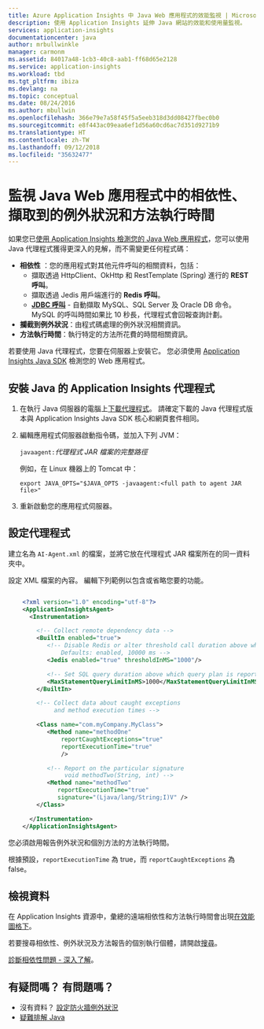 ```yaml
---
title: Azure Application Insights 中 Java Web 應用程式的效能監視 | Microsoft Docs
description: 使用 Application Insights 延伸 Java 網站的效能和使用量監視。
services: application-insights
documentationcenter: java
author: mrbullwinkle
manager: carmonm
ms.assetid: 84017a48-1cb3-40c8-aab1-ff68d65e2128
ms.service: application-insights
ms.workload: tbd
ms.tgt_pltfrm: ibiza
ms.devlang: na
ms.topic: conceptual
ms.date: 08/24/2016
ms.author: mbullwin
ms.openlocfilehash: 366e79e7a58f45f5a5eeb318d3dd08427fbec0b0
ms.sourcegitcommit: e8f443ac09eaa6ef1d56a60cd6ac7d351d9271b9
ms.translationtype: HT
ms.contentlocale: zh-TW
ms.lasthandoff: 09/12/2018
ms.locfileid: "35632477"
---
```

# <a name="monitor-dependencies-caught-exceptions-and-method-execution-times-in-java-web-apps"></a>監視 Java Web 應用程式中的相依性、擷取到的例外狀況和方法執行時間


如果您已[使用 Application Insights 檢測您的 Java Web 應用程式][java]，您可以使用 Java 代理程式獲得更深入的見解，而不需變更任何程式碼：

* **相依性** ：您的應用程式對其他元件呼叫的相關資料，包括：
  * 擷取透過 HttpClient、OkHttp 和 RestTemplate (Spring) 進行的 **REST 呼叫**。
  * 擷取透過 Jedis 用戶端進行的 **Redis 呼叫**。
  * **[JDBC 呼叫](http://docs.oracle.com/javase/7/docs/technotes/guides/jdbc/)** - 自動擷取 MySQL、SQL Server 及 Oracle DB 命令。 MySQL 的呼叫時間如果比 10 秒長，代理程式會回報查詢計劃。
* **攔截到例外狀況**：由程式碼處理的例外狀況相關資訊。
* **方法執行時間**：執行特定的方法所花費的時間相關資訊。

若要使用 Java 代理程式，您要在伺服器上安裝它。 您必須使用 [Application Insights Java SDK][java] 檢測您的 Web 應用程式。 

## <a name="install-the-application-insights-agent-for-java"></a>安裝 Java 的 Application Insights 代理程式
1. 在執行 Java 伺服器的電腦上[下載代理程式](https://github.com/Microsoft/ApplicationInsights-Java/releases/latest)。 請確定下載的 Java 代理程式版本與 Application Insights Java SDK 核心和網頁套件相同。
2. 編輯應用程式伺服器啟動指令碼，並加入下列 JVM：
   
    `javaagent:`*代理程式 JAR 檔案的完整路徑*
   
    例如，在 Linux 機器上的 Tomcat 中：
   
    `export JAVA_OPTS="$JAVA_OPTS -javaagent:<full path to agent JAR file>"`
3. 重新啟動您的應用程式伺服器。

## <a name="configure-the-agent"></a>設定代理程式
建立名為 `AI-Agent.xml` 的檔案，並將它放在代理程式 JAR 檔案所在的同一資料夾中。

設定 XML 檔案的內容。 編輯下列範例以包含或省略您要的功能。

```XML

    <?xml version="1.0" encoding="utf-8"?>
    <ApplicationInsightsAgent>
      <Instrumentation>

        <!-- Collect remote dependency data -->
        <BuiltIn enabled="true">
           <!-- Disable Redis or alter threshold call duration above which arguments are sent.
               Defaults: enabled, 10000 ms -->
           <Jedis enabled="true" thresholdInMS="1000"/>

           <!-- Set SQL query duration above which query plan is reported (MySQL, PostgreSQL). Default is 10000 ms. -->
           <MaxStatementQueryLimitInMS>1000</MaxStatementQueryLimitInMS>
        </BuiltIn>

        <!-- Collect data about caught exceptions
             and method execution times -->

        <Class name="com.myCompany.MyClass">
           <Method name="methodOne"
               reportCaughtExceptions="true"
               reportExecutionTime="true"
               />

           <!-- Report on the particular signature
                void methodTwo(String, int) -->
           <Method name="methodTwo"
              reportExecutionTime="true"
              signature="(Ljava/lang/String;I)V" />
        </Class>

      </Instrumentation>
    </ApplicationInsightsAgent>

```

您必須啟用報告例外狀況和個別方法的方法執行時間。

根據預設，`reportExecutionTime` 為 true，而 `reportCaughtExceptions` 為 false。

## <a name="view-the-data"></a>檢視資料
在 Application Insights 資源中，彙總的遠端相依性和方法執行時間會出現[在效能圖格下][metrics]。

若要搜尋相依性、例外狀況及方法報告的個別執行個體，請開啟[搜尋][diagnostic]。

[診斷相依性問題 - 深入了解](app-insights-asp-net-dependencies.md#diagnosis)。

## <a name="questions-problems"></a>有疑問嗎？ 有問題嗎？
* 沒有資料？ [設定防火牆例外狀況](app-insights-ip-addresses.md)
* [疑難排解 Java](app-insights-java-troubleshoot.md)

<!--Link references-->

[api]: app-insights-api-custom-events-metrics.md
[apiexceptions]: app-insights-api-custom-events-metrics.md#track-exception
[availability]: app-insights-monitor-web-app-availability.md
[diagnostic]: app-insights-diagnostic-search.md
[eclipse]: app-insights-java-eclipse.md
[java]: app-insights-java-get-started.md
[javalogs]: app-insights-java-trace-logs.md
[metrics]: app-insights-metrics-explorer.md
